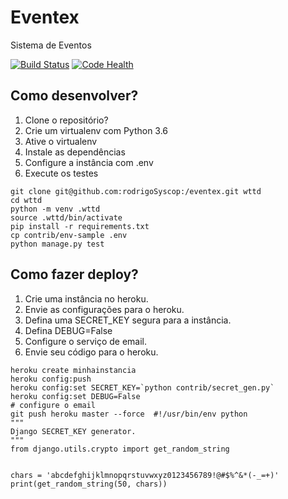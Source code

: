 # Eventex

Sistema de Eventos

[![Build Status](https://travis-ci.org/rodrigoSyscop/eventex.svg?branch=master)](https://travis-ci.org/rodrigoSyscop/eventex)
[![Code Health](https://landscape.io/github/rodrigoSyscop/eventex/master/landscape.svg?style=flat)](https://landscape.io/github/rodrigoSyscop/eventex/master)

## Como desenvolver?

1. Clone o repositório?
2. Crie um virtualenv com Python 3.6
3. Ative o virtualenv
4. Instale as dependências
5. Configure a instância com .env
6. Execute os testes

```console
git clone git@github.com:rodrigoSyscop:/eventex.git wttd
cd wttd
python -m venv .wttd
source .wttd/bin/activate
pip install -r requirements.txt
cp contrib/env-sample .env
python manage.py test
```
## Como fazer deploy?

1. Crie uma instância no heroku.
2. Envie as configurações para o heroku.
3. Defina uma SECRET_KEY segura para a instância.
4. Defina DEBUG=False
5. Configure o serviço de email.
6. Envie seu código para o heroku.

```console
heroku create minhainstancia
heroku config:push
heroku config:set SECRET_KEY=`python contrib/secret_gen.py`
heroku config:set DEBUG=False
# configure o email
git push heroku master --force  #!/usr/bin/env python
"""
Django SECRET_KEY generator.
"""
from django.utils.crypto import get_random_string


chars = 'abcdefghijklmnopqrstuvwxyz0123456789!@#$%^&*(-_=+)'
print(get_random_string(50, chars))
```
